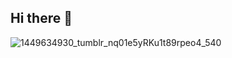 ## Hi there 👋
![1449634930_tumblr_nq01e5yRKu1t89rpeo4_540](https://github.com/user-attachments/assets/a8743737-c4dc-40e8-9968-f1fff22d329e)
